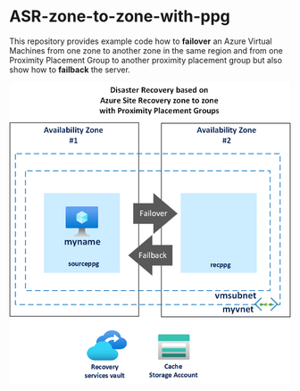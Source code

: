 # ASR-zone-to-zone-with-ppg

This repository provides example code how to **failover** an Azure Virtual Machines from one zone to another zone in the same region and from one Proximity Placement Group to another proximity placement group but also show how to **failback** the server.





![Picture of test setup](/images/ASR_zone_to_zone.png)
